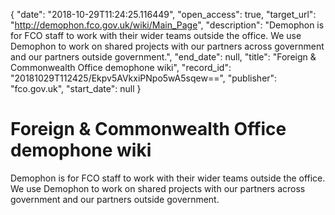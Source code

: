 {
  "date": "2018-10-29T11:24:25.116449", 
  "open_access": true, 
  "target_url": "http://demophon.fco.gov.uk/wiki/Main_Page", 
  "description": "Demophon is for FCO staff to work with their wider teams outside the office. We use Demophon to work on shared projects with our partners across government and our partners outside government.", 
  "end_date": null, 
  "title": "Foreign & Commonwealth Office demophone wiki", 
  "record_id": "20181029T112425/Ekpv5AVkxiPNpo5wA5sqew==", 
  "publisher": "fco.gov.uk", 
  "start_date": null
}

# Foreign & Commonwealth Office demophone wiki

Demophon is for FCO staff to work with their wider teams outside the office. We use Demophon to work on shared projects with our partners across government and our partners outside government.